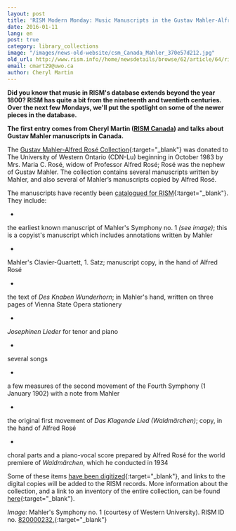 ```yaml
---
layout: post
title: 'RISM Modern Monday: Music Manuscripts in the Gustav Mahler-Alfred Rosé Collection'
date: 2016-01-11
lang: en
post: true
category: library_collections
image: "/images/news-old-website/csm_Canada_Mahler_370e57d212.jpg"
old_url: http://www.rism.info//home/newsdetails/browse/62/article/64/rism-modern-monday-music-manuscripts-in-the-gustav-mahler-alfred-rose-collection.html
email: cmart29@uwo.ca
author: Cheryl Martin
---
```


**Did you know that music in RISM's database extends beyond the year 1800? RISM has quite a bit from the nineteenth and twentieth centuries. Over the next few Mondays, we'll put the spotlight on some of the newer pieces in the database.**

**The first entry comes from Cheryl Martin ([RISM Canada](/working-groups.html)) and talks about Gustav Mahler manuscripts in Canada.**

The [Gustav Mahler-Alfred Rosé Collection](https://www.lib.uwo.ca/music/gmar.html){:target="_blank"} was donated to The University of Western Ontario (CDN-Lu) beginning in October 1983 by Mrs. Maria C. Rosé, widow of Professor Alfred Rosé; Rosé was the nephew of Gustav Mahler. The collection contains several manuscripts written by Mahler, and also several of Mahler’s manuscripts copied by Alfred Rosé.

The manuscripts have recently been [catalogued for RISM](https://opac.rism.info/search?View=rism&siglum=CDN-Lu&author=mahler){:target="_blank"}. They include:

-

the earliest known manuscript of Mahler's Symphony no. 1 _(see image)_; this is a copyist's manuscript which includes annotations written by Mahler

-

Mahler's Clavier-Quartett, 1. Satz; manuscript copy, in the hand of Alfred Rosé

-

the text of _Des Knaben Wunderhorn_; in Mahler's hand, written on three pages of Vienna State Opera stationery

-

_Josephinen Lieder_ for tenor and piano

-

several songs

-

a few measures of the second movement of the Fourth Symphony (1 January 1902) with a note from Mahler

-

the original first movement of _Das Klagende Lied (Waldmärchen)_; copy, in the hand of Alfred Rosé

-

choral parts and a piano-vocal score prepared by Alfred Rosé for the world premiere of _Waldmärchen_, which he conducted in 1934


Some of these items [have been digitized](https://archive.org/details/mahlerrose){:target="_blank"}, and links to the digital copies will be added to the RISM records. More information about the collection, and a link to an inventory of the entire collection, can be found [here](https://www.lib.uwo.ca/music/gmar.html){:target="_blank"}.

_Image_: Mahler's Symphony no. 1 (courtesy of Western University). RISM ID no. [820000232.](https://opac.rism.info/search?id=820000232){:target="_blank"}


